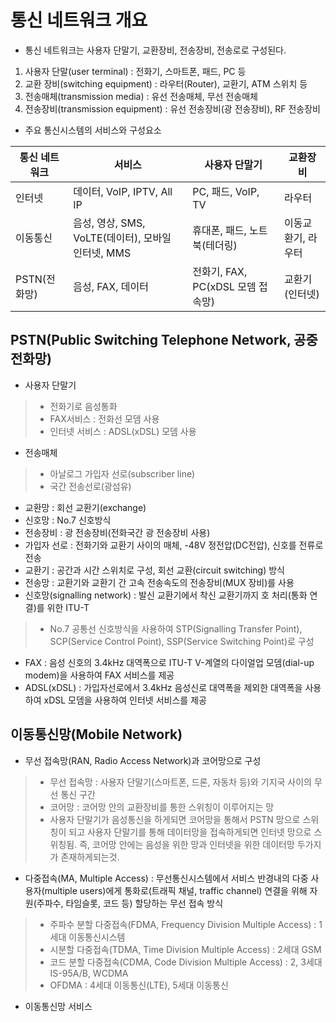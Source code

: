 # 통신 네트워크 개요
- 통신 네트워크는 사용자 단말기, 교환장비, 전송장비, 전송로로 구성된다. 
1. 사용자 단말(user terminal) : 전화기, 스마트폰, 패드, PC 등
2. 교환 장비(switching equipment) : 라우터(Router), 교환기, ATM 스위치 등
3. 전송매체(transmission media) : 유선 전송매체, 무선 전송매체
4. 전송장비(transmission equipment) : 유선 전송장비(광 전송장비), RF 전송장비

- 주요 통신시스템의 서비스와 구성요소

|통신 네트워크|서비스|사용자 단말기|교환장비|
|------|---|---|---|
|인터넷|데이터, VoIP, IPTV, All IP|PC, 패드, VoIP, TV|라우터|
|이동통신|음성, 영상, SMS, VoLTE(데이터), 모바일 인터넷, MMS|휴대폰, 패드, 노트북(테더링)|이동교환기, 라우터|
|PSTN(전화망)|음성, FAX, 데이터|전화기, FAX, PC(xDSL 모뎀 접속망)|교환기(인터넷)|

## PSTN(Public Switching Telephone Network, 공중 전화망)
- 사용자 단말기
>- 전화기로 음성통화
>- FAX서비스 : 전화선 모뎀 사용
>- 인터넷 서비스 : ADSL(xDSL) 모뎀 사용
- 전송매체
>- 아날로그 가입자 선로(subscriber line)
>- 국간 전송선로(광섬유)
- 교환망 : 회선 교환기(exchange)
- 신호망 : No.7 신호방식
- 전송장비 : 광 전송장비(전화국간 광 전송장비 사용)
- 가입자 선로 : 전화기와 교환기 사이의 매체, -48V 정전압(DC전압), 신호를 전류로 전송
- 교환기 : 공간과 시간 스위치로 구성, 회선 교환(circuit switching) 방식
- 전송망 : 교환기와 교환기 간 고속 전송속도의 전송장비(MUX 장비)를 사용
- 신호망(signalling network) : 발신 교환기에서 착신 교환기까지 호 처리(통화 연결)를 위한 ITU-T
>- No.7 공통선 신호방식을 사용하여 STP(Signalling Transfer Point), SCP(Service Control Point), SSP(Service Switching Point)로 구성
- FAX : 음성 신호의 3.4kHz 대역폭으로 ITU-T V-계열의 다이얼업 모뎀(dial-up modem)을 사용하여 FAX 서비스를 제공
- ADSL(xDSL) : 가입자선로에서 3.4kHz 음성신로 대역폭을 제외한 대역폭을 사용하여 xDSL 모뎀을 사용하여 인터넷 서비스를 제공

## 이동통신망(Mobile Network)
- 무선 접속망(RAN, Radio Access Network)과 코어망으로 구성
>- 무선 접속망 : 사용자 단말기(스마트폰, 드론, 자동차 등)와 기지국 사이의 무선 통신 구간
>- 코어망 : 코어망 안의 교환장비를 통한 스위칭이 이루어지는 망
>- 사용자 단말기가 음성통신을 하게되면 코어망을 통해서 PSTN 망으로 스위칭이 되고 사용자 단말기를 통해 데이터망을 접속하게되면 인터넷 망으로 스위칭됨. 즉, 코어망 안에는 음성을 위한 망과 인터넷을 위한 데이터망 두가지가 존재하게되는것.
- 다중접속(MA, Multiple Access) : 무선통신시스템에서 서비스 반경내의 다중 사용자(multiple users)에게 통화로(트래픽 채널, traffic channel) 연결을 위해 자원(주파수, 타임슬롯, 코드 등) 할당하는 무선 접속 방식
>- 주파수 분할 다중접속(FDMA, Frequency Division Multiple Access) : 1세대 이동통신시스템
>- 시분할 다중접속(TDMA, Time Division Multiple Access) : 2세대 GSM
>- 코드 분할 다중접속(CDMA, Code Division Multiple Access) : 2, 3세대 IS-95A/B, WCDMA
>- OFDMA : 4세대 이동통신(LTE), 5세대 이동통신
- 이동통신망 서비스